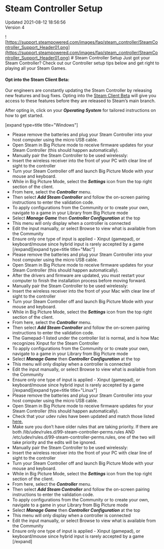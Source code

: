 # Steam Controller Setup
Updated 2021-08-12 18:56:56  
Version 4  

![https://support.steampowered.com/images/faq/steam_controller/SteamController_Support_Header01.png](https://support.steampowered.com/images/faq/steam_controller/SteamController_Support_Header01.png)  # Steam Controller Setup
Just got your Steam Controller? Check out our Controller setup tips below and get right to playing all your Steam Games.  
  
#### Opt into the Steam Client Beta:
Our engineers are constantly updating the Steam Controller by releasing new features and bug fixes. Opting into the [Steam Client Beta](https://steamcommunity.com/groups/SteamClientBeta/discussions/1/864957817328247556/) will give you access to these features before they are released to Steam’s main branch.  
  
After opting in, click on your ***Operating System*** for tailored instructions on how to get started.  
  
[expand type=title title="Windows"]
* Please remove the batteries and plug your Steam Controller into your host computer using the micro USB cable.
* Open Steam in Big Picture mode to receive firmware updates for your Steam Controller (this should happen automatically).
* Manually pair the Steam Controller to be used wirelessly:
* Insert the wireless receiver into the front of your PC with clear line of sight to the controller
* Turn your Steam Controller off and launch Big Picture Mode with your mouse and keyboard.
* While in Big Picture Mode, select the ***Settings*** icon from the top right section of the client.
* From here, select the ***Controller*** menu.
* Then select ***Add Steam Controller*** and follow the on-screen pairing instructions to enter the validation code.
* To apply configurations from the Community or to create your own, navigate to a game in your Library from Big Picture mode
* Select ***Manage Game*** then ***Controller Configuration*** at the top
* This menu will only display when a controller is connected
* Edit the input manually, or select Browse to view what is available from the Community
* Ensure only one type of input is applied - Xinput (gamepad), or keyboard/mouse since hybrid input is rarely accepted by a game
 [/expand][expand type=title title="Mac"]
* Please remove the batteries and plug your Steam Controller into your host computer using the micro USB cable.
* Open Steam in Big Picture mode to receive firmware updates for your Steam Controller (this should happen automatically).
* After the drivers and firmware are updated, you must restart your computer to finish the installation process before moving forward.
* Manually pair the Steam Controller to be used wirelessly:
* Insert the wireless receiver into the front of your Mac with clear line of sight to the controller
* Turn your Steam Controller off and launch Big Picture Mode with your mouse and keyboard.
* While in Big Picture Mode, select the ***Settings*** icon from the top right section of the client.
* From here, select the ***Controller*** menu.
* Then select ***Add Steam Controller*** and follow the on-screen pairing instructions to enter the validation code.
* The Gamepad-1 listed under the controller list is normal, and is how Mac recognizes Xinput for the Steam Controller
* To apply configurations from the Community or to create your own, navigate to a game in your Library from Big Picture mode
* Select ***Manage Game*** then ***Controller Configuration*** at the top
* This menu will only display when a controller is connected
* Edit the input manually, or select Browse to view what is available from the Community
* Ensure only one type of input is applied - Xinput (gamepad), or keyboard/mouse since hybrid input is rarely accepted by a game
 [/expand][expand type=title title="Linux"]
* Please remove the batteries and plug your Steam Controller into your host computer using the micro USB cable.
* Open Steam in Big Picture mode to receive firmware updates for your Steam Controller (this should happen automatically).
* Check that your udev rules have been updated and match those listed [here.](https://steamcommunity.com/app/353370/discussions/0/490123197956024380/)
* Make sure you don’t have older rules that are taking priority. If there are both /lib/udev/rules.d/99-steam-controller-perms.rules AND /etc/udev/rules.d/99-steam-controller-perms.rules, one of the two will take priority and the edits will be ignored.
* Manually pair the Steam Controller to be used wirelessly:
* Insert the wireless receiver into the front of your PC with clear line of sight to the controller
* Turn your Steam Controller off and launch Big Picture Mode with your mouse and keyboard.
* While in Big Picture Mode, select the ***Settings*** icon from the top right section of the client.
* From here, select the ***Controller*** menu.
* Then select ***Add Steam Controller*** and follow the on-screen pairing instructions to enter the validation code.
* To apply configurations from the Community or to create your own, navigate to a game in your Library from Big Picture mode
* Select ***Manage Game*** then ***Controller Configuration*** at the top
* This menu will only display when a controller is connected
* Edit the input manually, or select Browse to view what is available from the Community
* Ensure only one type of input is applied - Xinput (gamepad), or keyboard/mouse since hybrid input is rarely accepted by a game
 [/expand]